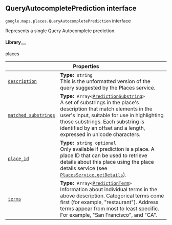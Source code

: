 
<devsite-heading text=" QueryAutocompletePrediction interface" for="QueryAutocompletePrediction" level="h2" link="" toc="" back-to-top=""><h2 id="QueryAutocompletePrediction" is-upgraded="">QueryAutocompletePrediction interface </h2></devsite-heading>
<p>
<code translate="no" dir="ltr"><span itemprop="path">google.maps.places</span>.<span itemprop="name">QueryAutocompletePrediction</span></code>
interface
</p>
<p>Represents a single Query Autocomplete prediction.</p>
<devsite-heading text="Library" for="library_6" level="h4" link=""><h4 is-upgraded="" id="library_6">Library<button role="button" class="devsite-heading-link button-flat material-icons" title="Copy link to this section"></button></h4></devsite-heading>
<p>places</p>
<div class="devsite-table-wrapper"><table class="properties responsive" summary="interface QueryAutocompletePrediction - Properties">
<thead>
<tr><th colspan="2">Properties</th>
</tr></thead>
<tbody>
<tr id="QueryAutocompletePrediction.description">
<td itemprop="property"><code translate="no" dir="ltr"><a class="secret-link" href="#QueryAutocompletePrediction.description"><span>description</span></a></code></td>
<td><div><strong>Type:</strong>&nbsp; <code translate="no" dir="ltr">string</code></div>
<div class="desc">This is the unformatted version of the query suggested by the Places service.</div></td>
</tr>
<tr id="QueryAutocompletePrediction.matched_substrings">
<td itemprop="property"><code translate="no" dir="ltr"><a class="secret-link" href="#QueryAutocompletePrediction.matched_substrings"><span>matched_substrings</span></a></code></td>
<td><div><strong>Type:</strong>&nbsp; <code translate="no" dir="ltr">Array&lt;<a href="PredictionSubstring.md">PredictionSubstring</a>&gt;</code></div>
<div class="desc">A set of substrings in the place's description that match elements in the user's input, suitable for use in highlighting those substrings. Each substring is identified by an offset and a length, expressed in unicode characters.</div></td>
</tr>
<tr id="QueryAutocompletePrediction.place_id">
<td itemprop="property"><code translate="no" dir="ltr"><a class="secret-link" href="#QueryAutocompletePrediction.place_id"><span>place_id</span></a></code></td>
<td><div><strong>Type:</strong>&nbsp; <code translate="no" dir="ltr">string <span class="optional-type-annotation">optional</span></code></div>
<div class="desc">Only available if prediction is a place. A place ID that can be used to retrieve details about this place using the place details service (see <code translate="no" dir="ltr"><a href="/maps/documentation/javascript/reference/places-service#PlacesService.getDetails">PlacesService.getDetails</a></code>).</div></td>
</tr>
<tr id="QueryAutocompletePrediction.terms">
<td itemprop="property"><code translate="no" dir="ltr"><a class="secret-link" href="#QueryAutocompletePrediction.terms"><span>terms</span></a></code></td>
<td><div><strong>Type:</strong>&nbsp; <code translate="no" dir="ltr">Array&lt;<a href="PredictionTerm.md">PredictionTerm</a>&gt;</code></div>
<div class="desc">Information about individual terms in the above description. Categorical terms come first (for example, "restaurant"). Address terms appear from most to least specific. For example, "San Francisco", and "CA".</div></td>
</tr>
</tbody>
</table></div>
<script src="replace_links.js"></script>
